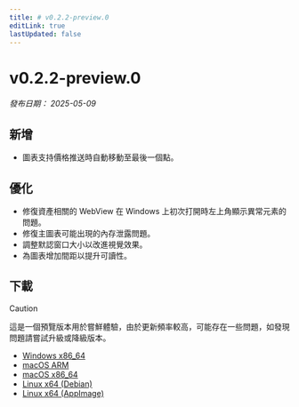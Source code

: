 ```yaml
---
title: # v0.2.2-preview.0
editLink: true
lastUpdated: false
---
```


# v0.2.2-preview.0  <Badge type="warning" text="preview" />

_發布日期： 2025-05-09_

## 新增

- 圖表支持價格推送時自動移動至最後一個點。

## 優化

- 修復資產相關的 WebView 在 Windows 上初次打開時左上角顯示異常元素的問題。
- 修復主圖表可能出現的內存泄露問題。
- 調整默認窗口大小以改進視覺效果。
- 為圖表增加間距以提升可讀性。

## 下載


> [!CAUTION]
> 這是一個預覽版本用於嘗鮮體驗，由於更新頻率較高，可能存在一些問題，如發現問題請嘗試升級或降級版本。


- [Windows x86_64](https://assets.lbkrs.com/github/release/longbridge-desktop/preview/longbridge-v0.2.2-preview.0-windows-x86_64.exe)
- [macOS ARM](https://assets.lbkrs.com/github/release/longbridge-desktop/preview/longbridge-v0.2.2-preview.0-macos-aarch64.dmg)
- [macOS x86_64](https://assets.lbkrs.com/github/release/longbridge-desktop/preview/longbridge-v0.2.2-preview.0-macos-x86_64.dmg)
- [Linux x64 (Debian)](https://assets.lbkrs.com/github/release/longbridge-desktop/preview/longbridge-v0.2.2-preview.0-linux-x86_64.deb)
- [Linux x64 (AppImage)](https://assets.lbkrs.com/github/release/longbridge-desktop/preview/longbridge-v0.2.2-preview.0-linux-x86_64.AppImage)